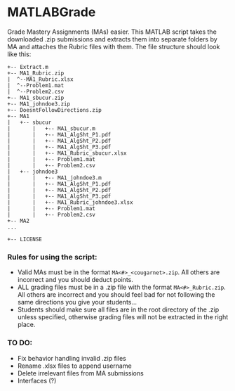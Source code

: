 # MATLABGrade
Grade Mastery Assignments (MAs) easier. This MATLAB script takes the downloaded .zip submissions and extracts them into separate folders by MA and attaches the Rubric files with them. The file structure should look like this:

```
+-- Extract.m
+-- MA1_Rubric.zip
|  ^--MA1_Rubric.xlsx
|  ^--Problem1.mat
|  ^--Problem2.csv
+-- MA1_sbucur.zip
+-- MA1_johndoe3.zip
+-- DoesntFollowDirections.zip
+-- MA1
|   +-- sbucur
|       |   +-- MA1_sbucur.m
|       |   +-- MA1_AlgSht_P1.pdf
|       |   +-- MA1_AlgSht_P2.pdf
|       |   +-- MA1_AlgSht_P3.pdf
|       |   +-- MA1_Rubric_sbucur.xlsx
|       |   +-- Problem1.mat
|       |   +-- Problem2.csv
|   +-- johndoe3
|       |   +-- MA1_johndoe3.m
|       |   +-- MA1_AlgSht_P1.pdf
|       |   +-- MA1_AlgSht_P2.pdf
|       |   +-- MA1_AlgSht_P3.pdf
|       |   +-- MA1_Rubric_johndoe3.xlsx
|       |   +-- Problem1.mat
|       |   +-- Problem2.csv
+-- MA2
...

+-- LICENSE
```
### Rules for using the script:
* Valid MAs must be in the format ```MA<#>_<cougarnet>.zip```. All others are incorrect and you should deduct points.
* ALL grading files must be in a .zip file with the format ```MA<#>_Rubric.zip```. All others are incorrect and you should feel bad for not following the same directions you give your students...
* Students should make sure all files are in the root directory of the .zip unless specified, otherwise grading files will not be extracted in the right place.

### TO DO:
* Fix behavior handling invalid .zip files
* Rename .xlsx files to append username
* Delete irrelevant files from MA submissions
* Interfaces (?)
